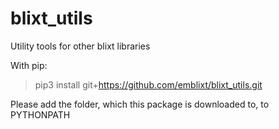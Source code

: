 # blixt_utils
Utility tools for other blixt libraries

With pip:

> pip3 install git+https://github.com/emblixt/blixt_utils.git

Please add the folder, which this package is downloaded to, to PYTHONPATH
